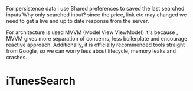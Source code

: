 
For persistence data i use Shared preferences to saved the last searched inputs
Why only searched input? since the price, link etc may changed we need to get a live and up to date
response from the server.

For architecture is used MVVM (Model View ViewModel) it's because ,
MVVM gives more separation of concerns, less boilerplate and encourage reactive approach.
Additionally, it is officially recommended tools straight from Google,
so we can worry less about lifecycle, memory leaks and crashes.


# iTunesSearch